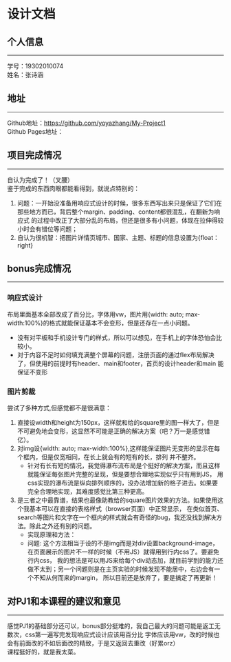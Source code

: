 设计文档
====
## 个人信息
----
学号：19302010074<br>
姓名：张诗涵<br>
## 地址
----
Github地址：https://github.com/yoyazhang/My-Project1<br>
Github Pages地址：<br>
## 项目完成情况
----
自认为完成了！（叉腰）<br>
鉴于完成的东西肉眼都能看得到，就说点特别的：<br>
1. 问题：一开始没准备用响应式设计的时候，很多东西写出来只是保证了它们在那些地方而已，背后整个margin、padding、content都很混乱，在翻新为响应式
的过程中改正了大部分乱的布局，但还是很多有小问题，体现在拉伸得较小时会有错位等问题；
2. 自认为很机智：把图片详情页城市、国家、主题、标题的信息设置为{float：right}
## bonus完成情况
----
### 响应式设计
布局里面基本全部改成了百分比，字体用vw，图片用{width: auto; max-width:100%}的格式就能保证基本不会变形，但是还存在一点小问题。<br>
+ 没有对平板和手机设计专门的样式，所以可以想见，在手机上的字体恐怕会比较小。
+ 对于内容不足时如何填充满整个屏幕的问题，注册页面的通过flex布局解决了，但使用的前提时有header、main和footer，首页的设计header和main
能保证不变形
### 图片剪裁
尝试了多种方式,但感觉都不是很满意：<br>
1. 直接设width和height为150px，这样就和给的square里的图一样大了，但是不可避免地会变形，这显然不可能是正确的解决方案（吧？万一是感觉错亿）。<br>
2. 对img设{width: auto; max-width:100%},这样能保证图片无变形的显示在每个框内，但是仅宽相同，在长上就会有的短有的长，排列
并不整齐。
   + 针对有长有短的情况，我觉得瀑布流布局是个挺好的解决方案，而且这样就能保证每张图片完整的呈现，但是要想合理地实现似乎只有用到JS，
   用css实现的瀑布流是纵向排列顺序的，没办法增加新的格子进去。如果要完全合理地实现，其难度感觉比第三种更高。
3. 是三者之中最靠谱，结果也最像助教给的square图片效果的方法。如果使用这个我基本可以在直接的表格样式（browser页面）中正常显示，
在类似首页、search等图片和文字在一个框内的样式就会有奇怪的bug，我还没找到解决方法。除此之外还有别的问题。
   + 实现原理和方法：
   + 问题: 这个方法相当于设的不是img而是对div设置background-image，在页面展示的图片不一样的时候（不用JS）就得用到行内css了。要避免行内css，
   我的想法是可以用JS来给每个div动态加，就目前学到的能力还做不太到；另一个问题则是在主页实验的时候发现不能居中，右边会有一个不知从何而来的margin，
   所以目前还是放弃了，要是搞定了再更新！
## 对PJ1和本课程的建议和意见
----
感觉PJ1的基础部分还可以，bonus部分挺难的，我自己最大的问题可能是返工无数次，css第一遍写完发现响应式设计应该用百分比
字体应该用vw，改的时候也会有前面改的不如后面改的精致，于是又返回去重改（好累orz）<br>
课程挺好的，就是我太菜。
